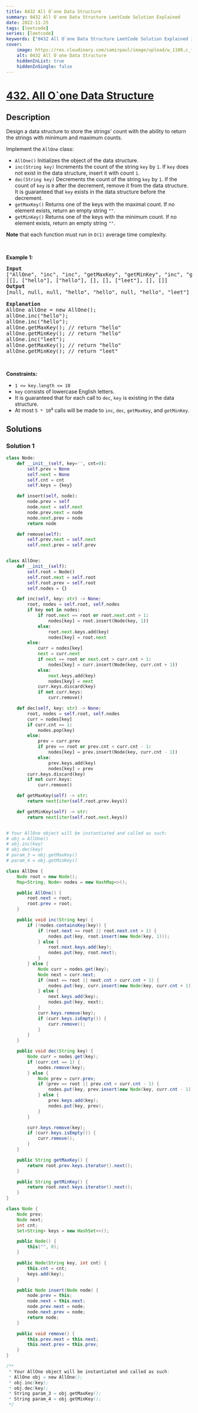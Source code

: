 ```yaml
---
title: 0432 All O`one Data Structure
summary: 0432 All O`one Data Structure LeetCode Solution Explained
date: 2022-11-25
tags: [leetcode]
series: [leetcode]
keywords: ["0432 All O`one Data Structure LeetCode Solution Explained in all languages", "0432 All O`one Data Structure", "LeetCode", "leetcode solution in Python3 C++ Java Go PHP Ruby Swift TypeScript Rust C# JavaScript C", "GeeksforGeeks", "InterviewBit", "Coding Ninjas", "HackerRank", "HackerEarth", "CodeChef", "TopCoder", "AlgoExpert", "freeCodeCamp", "Codeforces", "GitHub", "AtCoder", "Samir Paul"]
cover:
    image: https://res.cloudinary.com/samirpaul/image/upload/w_1100,c_fit,co_rgb:FFFFFF,l_text:Arial_75_bold:0432 All O`one Data Structure - Solution Explained/problem-solving.webp
    alt: 0432 All O`one Data Structure
    hiddenInList: true
    hiddenInSingle: false
---
```



# [432. All O`one Data Structure](https://leetcode.com/problems/all-oone-data-structure)


## Description

<p>Design a data structure to store the strings&#39; count with the ability to return the strings with minimum and maximum counts.</p>

<p>Implement the <code>AllOne</code> class:</p>

<ul>
	<li><code>AllOne()</code> Initializes the object of the data structure.</li>
	<li><code>inc(String key)</code> Increments the count of the string <code>key</code> by <code>1</code>. If <code>key</code> does not exist in the data structure, insert it with count <code>1</code>.</li>
	<li><code>dec(String key)</code> Decrements the count of the string <code>key</code> by <code>1</code>. If the count of <code>key</code> is <code>0</code> after the decrement, remove it from the data structure. It is guaranteed that <code>key</code> exists in the data structure before the decrement.</li>
	<li><code>getMaxKey()</code> Returns one of the keys with the maximal count. If no element exists, return an empty string <code>&quot;&quot;</code>.</li>
	<li><code>getMinKey()</code> Returns one of the keys with the minimum count. If no element exists, return an empty string <code>&quot;&quot;</code>.</li>
</ul>

<p><strong>Note</strong> that each function must run in <code>O(1)</code> average time complexity.</p>

<p>&nbsp;</p>
<p><strong class="example">Example 1:</strong></p>

<pre>
<strong>Input</strong>
[&quot;AllOne&quot;, &quot;inc&quot;, &quot;inc&quot;, &quot;getMaxKey&quot;, &quot;getMinKey&quot;, &quot;inc&quot;, &quot;getMaxKey&quot;, &quot;getMinKey&quot;]
[[], [&quot;hello&quot;], [&quot;hello&quot;], [], [], [&quot;leet&quot;], [], []]
<strong>Output</strong>
[null, null, null, &quot;hello&quot;, &quot;hello&quot;, null, &quot;hello&quot;, &quot;leet&quot;]

<strong>Explanation</strong>
AllOne allOne = new AllOne();
allOne.inc(&quot;hello&quot;);
allOne.inc(&quot;hello&quot;);
allOne.getMaxKey(); // return &quot;hello&quot;
allOne.getMinKey(); // return &quot;hello&quot;
allOne.inc(&quot;leet&quot;);
allOne.getMaxKey(); // return &quot;hello&quot;
allOne.getMinKey(); // return &quot;leet&quot;
</pre>

<p>&nbsp;</p>
<p><strong>Constraints:</strong></p>

<ul>
	<li><code>1 &lt;= key.length &lt;= 10</code></li>
	<li><code>key</code> consists of lowercase English letters.</li>
	<li>It is guaranteed that for each call to <code>dec</code>, <code>key</code> is existing in the data structure.</li>
	<li>At most <code>5 * 10<sup>4</sup></code>&nbsp;calls will be made to <code>inc</code>, <code>dec</code>, <code>getMaxKey</code>, and <code>getMinKey</code>.</li>
</ul>

## Solutions

### Solution 1

<!-- tabs:start -->

```python
class Node:
    def __init__(self, key='', cnt=0):
        self.prev = None
        self.next = None
        self.cnt = cnt
        self.keys = {key}

    def insert(self, node):
        node.prev = self
        node.next = self.next
        node.prev.next = node
        node.next.prev = node
        return node

    def remove(self):
        self.prev.next = self.next
        self.next.prev = self.prev


class AllOne:
    def __init__(self):
        self.root = Node()
        self.root.next = self.root
        self.root.prev = self.root
        self.nodes = {}

    def inc(self, key: str) -> None:
        root, nodes = self.root, self.nodes
        if key not in nodes:
            if root.next == root or root.next.cnt > 1:
                nodes[key] = root.insert(Node(key, 1))
            else:
                root.next.keys.add(key)
                nodes[key] = root.next
        else:
            curr = nodes[key]
            next = curr.next
            if next == root or next.cnt > curr.cnt + 1:
                nodes[key] = curr.insert(Node(key, curr.cnt + 1))
            else:
                next.keys.add(key)
                nodes[key] = next
            curr.keys.discard(key)
            if not curr.keys:
                curr.remove()

    def dec(self, key: str) -> None:
        root, nodes = self.root, self.nodes
        curr = nodes[key]
        if curr.cnt == 1:
            nodes.pop(key)
        else:
            prev = curr.prev
            if prev == root or prev.cnt < curr.cnt - 1:
                nodes[key] = prev.insert(Node(key, curr.cnt - 1))
            else:
                prev.keys.add(key)
                nodes[key] = prev
        curr.keys.discard(key)
        if not curr.keys:
            curr.remove()

    def getMaxKey(self) -> str:
        return next(iter(self.root.prev.keys))

    def getMinKey(self) -> str:
        return next(iter(self.root.next.keys))


# Your AllOne object will be instantiated and called as such:
# obj = AllOne()
# obj.inc(key)
# obj.dec(key)
# param_3 = obj.getMaxKey()
# param_4 = obj.getMinKey()
```

```java
class AllOne {
    Node root = new Node();
    Map<String, Node> nodes = new HashMap<>();

    public AllOne() {
        root.next = root;
        root.prev = root;
    }

    public void inc(String key) {
        if (!nodes.containsKey(key)) {
            if (root.next == root || root.next.cnt > 1) {
                nodes.put(key, root.insert(new Node(key, 1)));
            } else {
                root.next.keys.add(key);
                nodes.put(key, root.next);
            }
        } else {
            Node curr = nodes.get(key);
            Node next = curr.next;
            if (next == root || next.cnt > curr.cnt + 1) {
                nodes.put(key, curr.insert(new Node(key, curr.cnt + 1)));
            } else {
                next.keys.add(key);
                nodes.put(key, next);
            }
            curr.keys.remove(key);
            if (curr.keys.isEmpty()) {
                curr.remove();
            }
        }
    }

    public void dec(String key) {
        Node curr = nodes.get(key);
        if (curr.cnt == 1) {
            nodes.remove(key);
        } else {
            Node prev = curr.prev;
            if (prev == root || prev.cnt < curr.cnt - 1) {
                nodes.put(key, prev.insert(new Node(key, curr.cnt - 1)));
            } else {
                prev.keys.add(key);
                nodes.put(key, prev);
            }
        }

        curr.keys.remove(key);
        if (curr.keys.isEmpty()) {
            curr.remove();
        }
    }

    public String getMaxKey() {
        return root.prev.keys.iterator().next();
    }

    public String getMinKey() {
        return root.next.keys.iterator().next();
    }
}

class Node {
    Node prev;
    Node next;
    int cnt;
    Set<String> keys = new HashSet<>();

    public Node() {
        this("", 0);
    }

    public Node(String key, int cnt) {
        this.cnt = cnt;
        keys.add(key);
    }

    public Node insert(Node node) {
        node.prev = this;
        node.next = this.next;
        node.prev.next = node;
        node.next.prev = node;
        return node;
    }

    public void remove() {
        this.prev.next = this.next;
        this.next.prev = this.prev;
    }
}

/**
 * Your AllOne object will be instantiated and called as such:
 * AllOne obj = new AllOne();
 * obj.inc(key);
 * obj.dec(key);
 * String param_3 = obj.getMaxKey();
 * String param_4 = obj.getMinKey();
 */
```

<!-- tabs:end -->

<!-- end -->
